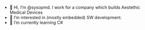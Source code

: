 - 👋 Hi, I’m @sysopmd. I work for a company which builds Aestethic Medical Devices
- 👀 I’m interested in (mostly embedded) SW development.
- 🌱 I’m currently learning C#

<!---
sysopmd/sysopmd is a ✨ special ✨ repository because its `README.md` (this file) appears on your GitHub profile.
You can click the Preview link to take a look at your changes.
--->
